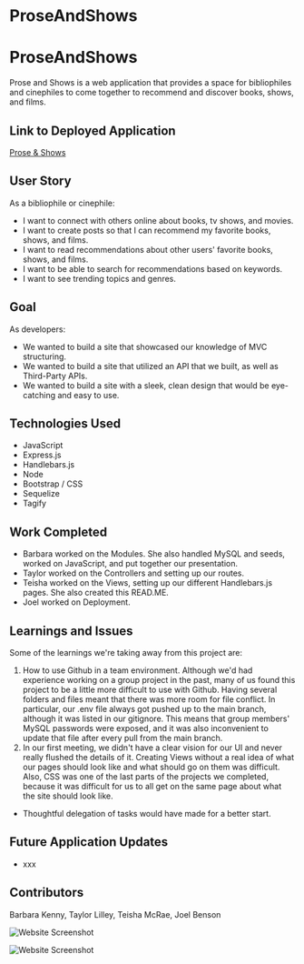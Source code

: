 # ProseAndShows

# ProseAndShows
Prose and Shows is a web application that provides a space for bibliophiles and cinephiles to come together to recommend and discover books, shows, and films.

## Link to Deployed Application
[Prose & Shows](https://proseorshows.herokuapp.com/)

## User Story
As a bibliophile or cinephile:
* I want to connect with others online about books, tv shows, and movies.
* I want to create posts so that I can recommend my favorite books, shows, and films.
* I want to read recommendations about other users' favorite books, shows, and films.
* I want to be able to search for recommendations based on keywords.
* I want to see trending topics and genres.

## Goal
As developers:
* We wanted to build a site that showcased our knowledge of MVC structuring. 
* We wanted to build a site that utilized an API that we built, as well as Third-Party APIs.
* We wanted to build a site with a sleek, clean design that would be eye-catching and easy to use.

## Technologies Used
* JavaScript
* Express.js
* Handlebars.js
* Node
* Bootstrap / CSS
* Sequelize
* Tagify
 
## Work Completed

* Barbara worked on the Modules. She also handled MySQL and seeds, worked on JavaScript, and put together our presentation.
* Taylor worked on the Controllers and setting up our routes.
* Teisha worked on the Views, setting up our different Handlebars.js pages. She also created this READ.ME.
* Joel worked on Deployment.
 
## Learnings and Issues

Some of the learnings we're taking away from this project are:
1. How to use Github in a team environment. Although we'd had experience working on a group project in the past, many of us found this project to be a little more difficult to use with Github. Having several folders and files meant that there was more room for file conflict. In particular, our .env file always got pushed up to the main branch, although it was listed in our gitignore. This means that group members' MySQL passwords were exposed, and it was also inconvenient to update that file after every pull from the main branch.
2. In our first meeting, we didn't have a clear vision for our UI and never really flushed the details of it. Creating Views without a real idea of what our pages should look like and what should go on them was difficult. Also, CSS was one of the last parts of the projects we completed, because it was difficult for us to all get on the same page about what the site should look like.
* Thoughtful delegation of tasks would have made for a better start.


## Future Application Updates

* xxx

 
## Contributors
Barbara Kenny, Taylor Lilley, Teisha McRae, Joel Benson

![Website Screenshot](xxx)

![Website Screenshot](xxx)

